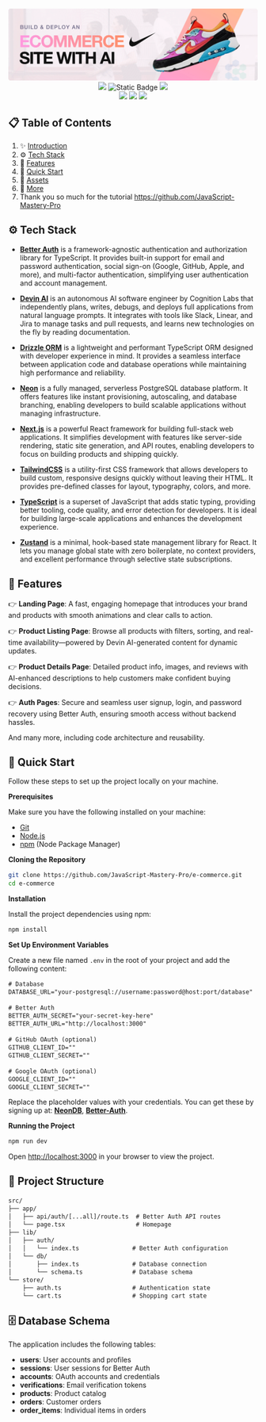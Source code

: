 <div align="center">
  <br />
    <a href="https://youtu.be/fZdTYswuZjU" target="_blank">
      <img src="public/readme/hero.webp" alt="Project Banner">
    </a>
  <br />

  <div>
    <img src="https://img.shields.io/badge/-TypeScript-black?style=for-the-badge&logoColor=white&logo=typescript&color=3178C6"/>
    <img alt="Static Badge" src="https://img.shields.io/badge/Devin AI-FFF?style=for-the-badge&logo=devin&logoColor=white">
    <img src="https://img.shields.io/badge/-Tailwind_CSS-38B2AC?style=for-the-badge&logo=tailwind-css&logoColor=white" />
    <br/>
    <img src="https://img.shields.io/badge/Next.js-000?style=for-the-badge&logo=next.js&logoColor=white">
    <img src="https://img.shields.io/badge/-Better Auth-black?style=for-the-badge&logoColor=white&logo=betterauth&color=black"/>
    <img src="https://img.shields.io/badge/-Drizzle-black?style=for-the-badge&logoColor=C5F74F&logo=drizzle&color=black"/>

  </div>
</div>

## 📋 <a name="table">Table of Contents</a>

1. ✨ [Introduction](#introduction)
2. ⚙️ [Tech Stack](#tech-stack)
3. 🔋 [Features](#features)
4. 🤸 [Quick Start](#quick-start)
5. 🔗 [Assets](#links)
6. 🚀 [More](#more)
7. Thank you so much for the tutorial https://github.com/JavaScript-Mastery-Pro



## <a name="tech-stack">⚙️ Tech Stack</a>

- **[Better Auth](https://www.better-auth.com/)** is a framework-agnostic authentication and authorization library for TypeScript. It provides built-in support for email and password authentication, social sign-on (Google, GitHub, Apple, and more), and multi-factor authentication, simplifying user authentication and account management.

- **[Devin AI](https://docs.devin.ai/get-started/devin-intro)** is an autonomous AI software engineer by Cognition Labs that independently plans, writes, debugs, and deploys full applications from natural language prompts. It integrates with tools like Slack, Linear, and Jira to manage tasks and pull requests, and learns new technologies on the fly by reading documentation.

- **[Drizzle ORM](https://orm.drizzle.team/)** is a lightweight and performant TypeScript ORM designed with developer experience in mind. It provides a seamless interface between application code and database operations while maintaining high performance and reliability.

- **[Neon](https://neon.com/)** is a fully managed, serverless PostgreSQL database platform. It offers features like instant provisioning, autoscaling, and database branching, enabling developers to build scalable applications without managing infrastructure.

- **[Next.js](https://nextjs.org/docs)** is a powerful React framework for building full-stack web applications. It simplifies development with features like server-side rendering, static site generation, and API routes, enabling developers to focus on building products and shipping quickly.

- **[TailwindCSS](https://tailwindcss.com/)** is a utility-first CSS framework that allows developers to build custom, responsive designs quickly without leaving their HTML. It provides pre-defined classes for layout, typography, colors, and more.

- **[TypeScript](https://www.typescriptlang.org/)** is a superset of JavaScript that adds static typing, providing better tooling, code quality, and error detection for developers. It is ideal for building large-scale applications and enhances the development experience.

- **[Zustand](https://zustand-demo.pmnd.rs)** is a minimal, hook-based state management library for React. It lets you manage global state with zero boilerplate, no context providers, and excellent performance through selective state subscriptions.

## <a name="features">🔋 Features</a>

👉 **Landing Page**: A fast, engaging homepage that introduces your brand and products with smooth animations and clear calls to action.

👉 **Product Listing Page**: Browse all products with filters, sorting, and real-time availability—powered by Devin AI-generated content for dynamic updates.

👉 **Product Details Page**: Detailed product info, images, and reviews with AI-enhanced descriptions to help customers make confident buying decisions.

👉 **Auth Pages**: Secure and seamless user signup, login, and password recovery using Better Auth, ensuring smooth access without backend hassles.

And many more, including code architecture and reusability.

## <a name="quick-start">🤸 Quick Start</a>

Follow these steps to set up the project locally on your machine.

**Prerequisites**

Make sure you have the following installed on your machine:

- [Git](https://git-scm.com/)
- [Node.js](https://nodejs.org/en)
- [npm](https://www.npmjs.com/) (Node Package Manager)

**Cloning the Repository**

```bash
git clone https://github.com/JavaScript-Mastery-Pro/e-commerce.git
cd e-commerce
```

**Installation**

Install the project dependencies using npm:

```bash
npm install
```

**Set Up Environment Variables**

Create a new file named `.env` in the root of your project and add the following content:

```env
# Database
DATABASE_URL="your-postgresql://username:password@host:port/database"

# Better Auth
BETTER_AUTH_SECRET="your-secret-key-here"
BETTER_AUTH_URL="http://localhost:3000"

# GitHub OAuth (optional)
GITHUB_CLIENT_ID=""
GITHUB_CLIENT_SECRET=""

# Google OAuth (optional)
GOOGLE_CLIENT_ID=""
GOOGLE_CLIENT_SECRET=""
```

Replace the placeholder values with your credentials. You can get these by signing up at: [**NeonDB**](https://neon.com/), [**Better-Auth**](https://www.better-auth.com/).

**Running the Project**

```bash
npm run dev
```

Open [http://localhost:3000](http://localhost:3000) in your browser to view the project.

## 📁 Project Structure

```
src/
├── app/
│   ├── api/auth/[...all]/route.ts  # Better Auth API routes
│   └── page.tsx                    # Homepage
├── lib/
│   ├── auth/
│   │   └── index.ts               # Better Auth configuration
│   └── db/
│       ├── index.ts               # Database connection
│       └── schema.ts              # Database schema
└── store/
    ├── auth.ts                    # Authentication state
    └── cart.ts                    # Shopping cart state
```

## 🗄️ Database Schema

The application includes the following tables:

- **users**: User accounts and profiles
- **sessions**: User sessions for Better Auth
- **accounts**: OAuth accounts and credentials
- **verifications**: Email verification tokens
- **products**: Product catalog
- **orders**: Customer orders
- **order_items**: Individual items in orders
